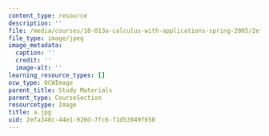 ```yaml
---
content_type: resource
description: ''
file: /media/courses/18-013a-calculus-with-applications-spring-2005/2efa348c44e1920d7fc6f1d53949f650_a.jpg
file_type: image/jpeg
image_metadata:
  caption: ''
  credit: ''
  image-alt: ''
learning_resource_types: []
ocw_type: OCWImage
parent_title: Study Materials
parent_type: CourseSection
resourcetype: Image
title: a.jpg
uid: 2efa348c-44e1-920d-7fc6-f1d53949f650
---
```

